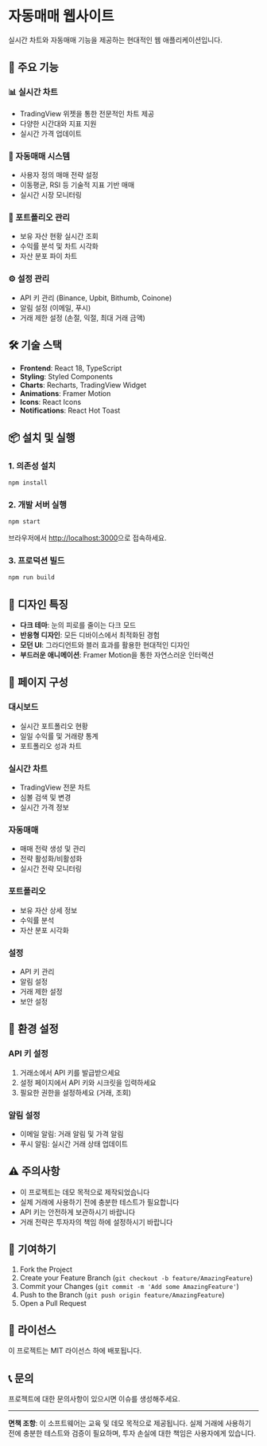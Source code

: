# 자동매매 웹사이트

실시간 차트와 자동매매 기능을 제공하는 현대적인 웹 애플리케이션입니다.

## 🚀 주요 기능

### 📊 실시간 차트
- TradingView 위젯을 통한 전문적인 차트 제공
- 다양한 시간대와 지표 지원
- 실시간 가격 업데이트

### 🤖 자동매매 시스템
- 사용자 정의 매매 전략 설정
- 이동평균, RSI 등 기술적 지표 기반 매매
- 실시간 시장 모니터링

### 💼 포트폴리오 관리
- 보유 자산 현황 실시간 조회
- 수익률 분석 및 차트 시각화
- 자산 분포 파이 차트

### ⚙️ 설정 관리
- API 키 관리 (Binance, Upbit, Bithumb, Coinone)
- 알림 설정 (이메일, 푸시)
- 거래 제한 설정 (손절, 익절, 최대 거래 금액)

## 🛠️ 기술 스택

- **Frontend**: React 18, TypeScript
- **Styling**: Styled Components
- **Charts**: Recharts, TradingView Widget
- **Animations**: Framer Motion
- **Icons**: React Icons
- **Notifications**: React Hot Toast

## 📦 설치 및 실행

### 1. 의존성 설치
```bash
npm install
```

### 2. 개발 서버 실행
```bash
npm start
```

브라우저에서 [http://localhost:3000](http://localhost:3000)으로 접속하세요.

### 3. 프로덕션 빌드
```bash
npm run build
```

## 🎨 디자인 특징

- **다크 테마**: 눈의 피로를 줄이는 다크 모드
- **반응형 디자인**: 모든 디바이스에서 최적화된 경험
- **모던 UI**: 그라디언트와 블러 효과를 활용한 현대적인 디자인
- **부드러운 애니메이션**: Framer Motion을 통한 자연스러운 인터랙션

## 📱 페이지 구성

### 대시보드
- 실시간 포트폴리오 현황
- 일일 수익률 및 거래량 통계
- 포트폴리오 성과 차트

### 실시간 차트
- TradingView 전문 차트
- 심볼 검색 및 변경
- 실시간 가격 정보

### 자동매매
- 매매 전략 생성 및 관리
- 전략 활성화/비활성화
- 실시간 전략 모니터링

### 포트폴리오
- 보유 자산 상세 정보
- 수익률 분석
- 자산 분포 시각화

### 설정
- API 키 관리
- 알림 설정
- 거래 제한 설정
- 보안 설정

## 🔧 환경 설정

### API 키 설정
1. 거래소에서 API 키를 발급받으세요
2. 설정 페이지에서 API 키와 시크릿을 입력하세요
3. 필요한 권한을 설정하세요 (거래, 조회)

### 알림 설정
- 이메일 알림: 거래 알림 및 가격 알림
- 푸시 알림: 실시간 거래 상태 업데이트

## ⚠️ 주의사항

- 이 프로젝트는 데모 목적으로 제작되었습니다
- 실제 거래에 사용하기 전에 충분한 테스트가 필요합니다
- API 키는 안전하게 보관하시기 바랍니다
- 거래 전략은 투자자의 책임 하에 설정하시기 바랍니다

## 🤝 기여하기

1. Fork the Project
2. Create your Feature Branch (`git checkout -b feature/AmazingFeature`)
3. Commit your Changes (`git commit -m 'Add some AmazingFeature'`)
4. Push to the Branch (`git push origin feature/AmazingFeature`)
5. Open a Pull Request

## 📄 라이선스

이 프로젝트는 MIT 라이선스 하에 배포됩니다.

## 📞 문의

프로젝트에 대한 문의사항이 있으시면 이슈를 생성해주세요.

---

**면책 조항**: 이 소프트웨어는 교육 및 데모 목적으로 제공됩니다. 실제 거래에 사용하기 전에 충분한 테스트와 검증이 필요하며, 투자 손실에 대한 책임은 사용자에게 있습니다.
